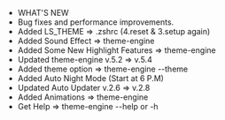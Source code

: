 + WHAT'S NEW
+ Bug fixes and performance improvements.
+ Added LS_THEME => .zshrc (4.reset & 3.setup again)
+ Added Sound Effect => theme-engine
+ Added Some New Highlight Features => theme-engine
+ Updated theme-engine v.5.2 => v.5.4
+ Added theme option => theme-engine --theme <choose>
+ Added Auto Night Mode (Start at 6 P.M)
+ Updated Auto Updater v.2.6 => v.2.8
+ Added Animations => theme-engine
+ Get Help => theme-engine --help or -h
